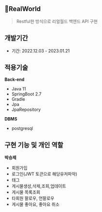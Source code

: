 ## 📌RealWorld
> Restful한 방식으로 리얼월드 백엔드 API 구현

## 개발기간 

- 기간: 2022.12.03 - 2023.01.21

## 적용기술

**Back-end** 
- Java 11
- SpringBoot 2.7
- Gradle 
- Jpa
- JpaRepository

**DBMS**
- postgresql

## 구현 기능 및 개인 역할

**박승제**

- 회원가입
- 로그인(JWT 토큰으로 해당유저파악)
- 태그
- 게시물생성,삭제,조회,업데이트
- 게시물 목록조회
- 타회원 팔로우, 언팔로우
- 게시물 좋아요, 좋아요 취소




